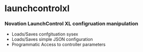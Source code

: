 # launchcontrolxl
### Novation LaunchControl XL configruation manipulation 
* Loads/Saves confgituation sysex
* Loads/Saves simple JSON configuration
* Programmatic Access to controller parameters
